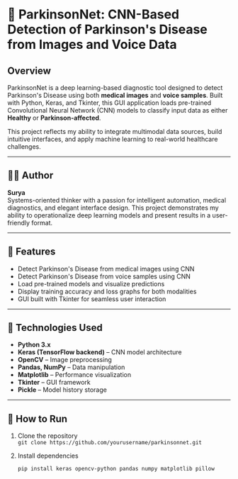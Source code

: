 # 🧠 ParkinsonNet: CNN-Based Detection of Parkinson's Disease from Images and Voice Data

## Overview
ParkinsonNet is a deep learning-based diagnostic tool designed to detect Parkinson's Disease using both **medical images** and **voice samples**. Built with Python, Keras, and Tkinter, this GUI application loads pre-trained Convolutional Neural Network (CNN) models to classify input data as either **Healthy** or **Parkinson-affected**.

This project reflects my ability to integrate multimodal data sources, build intuitive interfaces, and apply machine learning to real-world healthcare challenges.

---

## 👨‍💻 Author
**Surya**  
Systems-oriented thinker with a passion for intelligent automation, medical diagnostics, and elegant interface design. This project demonstrates my ability to operationalize deep learning models and present results in a user-friendly format.

---

## 🚀 Features
- Detect Parkinson's Disease from medical images using CNN
- Detect Parkinson's Disease from voice samples using CNN
- Load pre-trained models and visualize predictions
- Display training accuracy and loss graphs for both modalities
- GUI built with Tkinter for seamless user interaction

---

## 🧠 Technologies Used
- **Python 3.x**
- **Keras (TensorFlow backend)** – CNN model architecture
- **OpenCV** – Image preprocessing
- **Pandas, NumPy** – Data manipulation
- **Matplotlib** – Performance visualization
- **Tkinter** – GUI framework
- **Pickle** – Model history storage

---

## 📁 How to Run

1. Clone the repository  
   `git clone https://github.com/yourusername/parkinsonnet.git`

2. Install dependencies  
   ```bash
   pip install keras opencv-python pandas numpy matplotlib pillow
